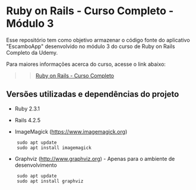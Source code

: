 # Ruby on Rails - Curso Completo - Módulo 3

Esse repositório tem como objetivo armazenar o código fonte do aplicativo "EscamboApp" desenvolvido no módulo 3 do curso de Ruby on Rails Completo da Udemy.

Para maiores informações acerca do curso, acesse o link abaixo:

>> [Ruby on Rails - Curso Completo](https://www.udemy.com/rubyonrails)

## Versões utilizadas e dependências do projeto

* Ruby 2.3.1
* Rails 4.2.5

* ImageMagick (https://www.imagemagick.org)
```
    sudo apt update
    sudo apt install imagemagick
```

* Graphviz (http://www.graphviz.org) - Apenas para o ambiente de desenvolvimento
```
    sudo apt update
    sudo apt install graphviz
```

